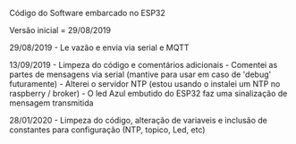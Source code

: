Código do Software embarcado no ESP32

Versão inicial = 29/08/2019

29/08/2019 - Le vazão e envia via serial e MQTT

13/09/2019 - Limpeza do código e comentários adicionais
           - Comentei as partes de mensagens via serial (mantive para usar em caso de 'debug' futuramente)
           - Alterei o servidor NTP (estou usando o instalei um NTP no raspberry / broker)
           - O led Azul embutido do ESP32 faz uma sinalização de mensagem transmitida

28/01/2020 - Limpeza do código, alteração de variaveis e inclusão de constantes para configuração (NTP, topico, Led, etc)

